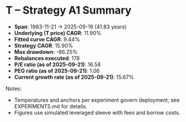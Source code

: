 # T – Strategy A1 Summary

- **Span**: 1983-11-21 → 2025-09-19 (41.83 years)
- **Underlying (T price) CAGR**: 11.90%
- **Fitted curve CAGR**: 9.44%
- **Strategy CAGR**: 15.90%
- **Max drawdown**: -86.25%
- **Rebalances executed**: 178
- **P/E ratio (as of 2025-09-21)**: 16.58
- **PEG ratio (as of 2025-09-21)**: 1.06
- **Current growth rate (as of 2025-09-21)**: 15.67%

Notes:

- Temperatures and anchors per experiment govern deployment; see EXPERIMENTS.md for details.
- Figures use simulated leveraged sleeve with fees and borrow costs.

